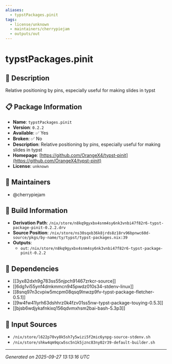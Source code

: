 ```yaml
---
aliases:
  - typstPackages.pinit
tags:
  - license/unknown
  - maintainers/cherrypiejam
  - outputs/out
---
```


# typstPackages.pinit

## 📝 Description

Relative positioning by pins, especially useful for making slides in typst

## 📋 Package Information

- **Name**: `typstPackages.pinit`
- **Version**: `0.2.2`
- **Available**: ✅ Yes
- **Broken**: ✅ No
- **Description**: Relative positioning by pins, especially useful for making slides in typst
- **Homepage**: [https://github.com/OrangeX4/typst-pinit](https://github.com/OrangeX4/typst-pinit)
- **License**: `unknown`
## 👥 Maintainers

- @cherrypiejam


## 🔧 Build Information

- **Derivation Path**: `/nix/store/n8kq9gyxbx4snm4sy6nk3vnbi47f82r6-typst-package-pinit-0.2.2.drv`
- **Source Position**: `/nix/store/ns30sqxb36k8jrds8z18rv96bpnwc60d-source/pkgs/by-name/ty/typst/typst-packages.nix:39`
- **Outputs**:
  - `out`:  `/nix/store/n8kq9gyxbx4snm4sy6nk3vnbi47f82r6-typst-package-pinit-0.2.2`

## 🔗 Dependencies

- [[3yx82dxh9g783ss55njpch91467zrkcr-source]]
- [[6dg1vi55ynf4dmkmmcn945pwdz010s34-stdenv-linux]]
- [[8snq97n3cvpiw5mcpm08qsq9lnwzp9fv-typst-package-fletcher-0.5.1]]
- [[9w4fw41lyrh63dshhrz0k4fzv01ss5nw-typst-package-touying-0.5.3]]
- [[bjsb6wdjykafnkixq156qdvmxhsm2bai-bash-5.3p3]]

## 📁 Input Sources

- `/nix/store/l622p70vy8k5sh7y5wizi5f2mic6ynpg-source-stdenv.sh`
- `/nix/store/shkw4qm9qcw5sc5n1k5jznc83ny02r39-default-builder.sh`

---
*Generated on 2025-09-27 13:13:16 UTC*

